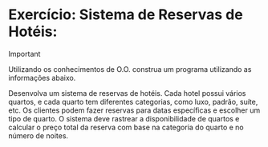 # Exercício: Sistema de Reservas de Hotéis:

>[!IMPORTANT]
> Utilizando os conhecimentos de O.O. construa um programa utilizando as informações abaixo.

Desenvolva um sistema de reservas de hotéis. Cada hotel possui vários quartos, e cada quarto tem diferentes categorias, como luxo, padrão, suíte, etc. Os clientes podem fazer reservas para datas específicas e escolher um tipo de quarto. O sistema deve rastrear a disponibilidade de quartos e calcular o preço total da reserva com base na categoria do quarto e no número de noites.